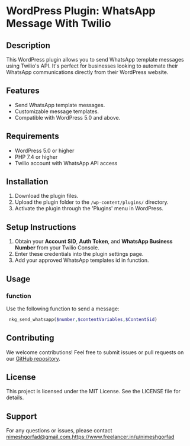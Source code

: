 
# WordPress Plugin: WhatsApp Message With Twilio

## Description
This WordPress plugin allows you to send WhatsApp template messages using Twilio's API. It's perfect for businesses looking to automate their WhatsApp communications directly from their WordPress website.

## Features
- Send WhatsApp template messages. 
- Customizable message templates.
- Compatible with WordPress 5.0 and above.

## Requirements
- WordPress 5.0 or higher
- PHP 7.4 or higher
- Twilio account with WhatsApp API access

## Installation
1. Download the plugin files.
2. Upload the plugin folder to the `/wp-content/plugins/` directory.
3. Activate the plugin through the 'Plugins' menu in WordPress. 

## Setup Instructions
1. Obtain your **Account SID**, **Auth Token**, and **WhatsApp Business Number** from your Twilio Console.
2. Enter these credentials into the plugin settings page.
3. Add your approved WhatsApp templates id in function. 

## Usage
### function
Use the following function to send a message:
```php
 nkg_send_whatsapp($number,$contentVariables,$ContentSid)
```
 

## Contributing
We welcome contributions! Feel free to submit issues or pull requests on our [GitHub repository](#).

## License
This project is licensed under the MIT License. See the LICENSE file for details.

## Support
For any questions or issues, please contact nimeshgorfad@gmail.com,https://www.freelancer.in/u/nimeshgorfad
